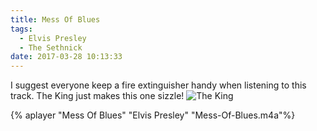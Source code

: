 ```yaml
---
title: Mess Of Blues
tags:
  - Elvis Presley
  - The Sethnick
date: 2017-03-28 10:13:33
---
```

I suggest everyone keep a fire extinguisher handy when listening to this track. The King just makes this one sizzle!
![The King](The-King.jpg)

{% aplayer "Mess Of Blues" "Elvis Presley" "Mess-Of-Blues.m4a"%}
